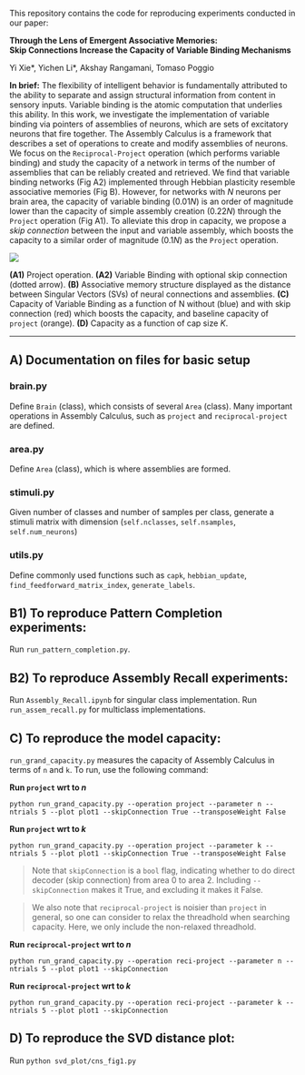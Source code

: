 This repository contains the code for reproducing experiments conducted in our paper:

**Through the Lens of Emergent Associative Memories: <br>
Skip Connections Increase the Capacity of Variable Binding Mechanisms**

Yi Xie*, Yichen Li*, Akshay Rangamani, Tomaso Poggio

**In brief:** 
The flexibility of intelligent behavior is fundamentally attributed to the ability to separate and assign structural information from content in sensory inputs. Variable binding is the atomic computation that underlies this ability. In this work, we investigate the implementation of variable binding via pointers of assemblies of neurons, which are sets of excitatory neurons that fire together. The Assembly Calculus is a framework that describes a set of operations to create and modify assemblies of neurons. We focus on the $\texttt{Reciprocal-Project}$ operation (which performs variable binding) and study the capacity of a network in terms of the number of assemblies that can be reliably created and retrieved. We find that variable binding networks (Fig A2) implemented through Hebbian plasticity resemble associative memories (Fig B). However, for networks with $N$ neurons per brain area, the capacity of variable binding ($0.01N$) is an order of magnitude lower than the capacity of simple assembly creation ($0.22N$) through the $\texttt{Project}$ operation (Fig A1). To alleviate this drop in capacity, we propose a $\textit{skip connection}$ between the input and variable assembly, which boosts the capacity to a similar order of magnitude ($0.1N$) as the $\texttt{Project}$ operation.

![](https://i.imgur.com/9AWmr4T.png)

**(A1)** Project operation. **(A2)** Variable Binding with optional skip connection (dotted arrow). **(B)** Associative memory structure displayed as the distance between Singular Vectors (SVs) of neural connections and assemblies. **(C)** Capacity of Variable Binding as a function of N without (blue) and with skip connection (red) which boosts the capacity, and baseline capacity of $\texttt{project}$ (orange). **(D)** Capacity as a function of cap size $K$.

---

## A) Documentation on files for basic setup

### brain.py 
Define `Brain` (class), which consists of several `Area` (class). 
Many important operations in Assembly Calculus, such as $\texttt{project}$ and $\texttt{reciprocal-project}$ are defined.

### area.py
Define `Area` (class), which is where assemblies are formed.

### stimuli.py
Given number of classes and number of samples per class, generate a stimuli matrix with dimension (`self.nclasses`, `self.nsamples`, `self.num_neurons`)

### utils.py
Define commonly used functions such as `capk`, `hebbian_update`, `find_feedforward_matrix_index`, `generate_labels`.

## B1) To reproduce Pattern Completion experiments:
Run  `run_pattern_completion.py`.

## B2) To reproduce Assembly Recall experiments:
Run `Assembly_Recall.ipynb` for singular class implementation.
Run `run_assem_recall.py` for multiclass implementations.

## C) To reproduce the model capacity:
`run_grand_capacity.py` measures the capacity of Assembly Calculus in terms of `n` and `k`.
To run, use the following command:

**Run $\texttt{project}$ wrt to $n$**
```
python run_grand_capacity.py --operation project --parameter n --ntrials 5 --plot plot1 --skipConnection True --transposeWeight False
```

**Run $\texttt{project}$ wrt to $k$**
```
python run_grand_capacity.py --operation project --parameter k --ntrials 5 --plot plot1 --skipConnection True --transposeWeight False
```

> Note that `skipConnection` is a `bool` flag, indicating whether to do direct decoder (skip connection) from area 0 to area 2.
Including `--skipConnection` makes it True, and excluding it makes it False.

> We also note that $\texttt{reciprocal-project}$ is noisier than $\texttt{project}$ in general, so one can consider to relax the threadhold when searching capacity. Here, we only include the non-relaxed threadhold.

**Run $\texttt{reciprocal-project}$ wrt to $n$**
```
python run_grand_capacity.py --operation reci-project --parameter n --ntrials 5 --plot plot1 --skipConnection
```

**Run $\texttt{reciprocal-project}$ wrt to $k$**
```
python run_grand_capacity.py --operation reci-project --parameter k --ntrials 5 --plot plot1 --skipConnection
```

## D) To reproduce the SVD distance plot:
Run `python svd_plot/cns_fig1.py`
